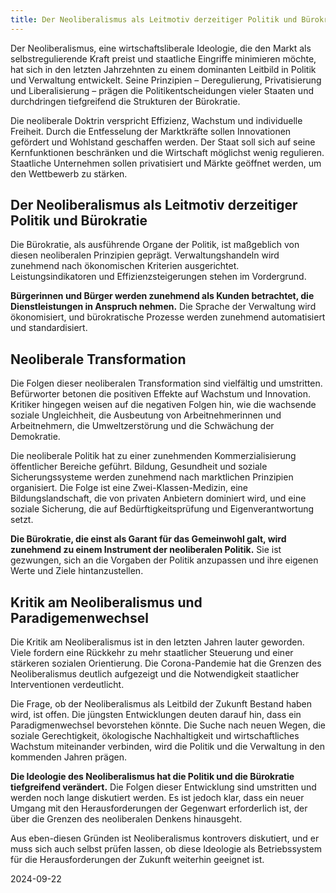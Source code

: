 ```yaml
---  
title: Der Neoliberalismus als Leitmotiv derzeitiger Politik und Bürokratie
---
```

Der Neoliberalismus, eine wirtschaftsliberale Ideologie, die den Markt als selbstregulierende Kraft preist und staatliche Eingriffe minimieren möchte, hat sich in den letzten Jahrzehnten zu einem dominanten Leitbild in Politik und Verwaltung entwickelt. Seine Prinzipien – Deregulierung, Privatisierung und Liberalisierung – prägen die Politikentscheidungen vieler Staaten und durchdringen tiefgreifend die Strukturen der Bürokratie.

Die neoliberale Doktrin verspricht Effizienz, Wachstum und individuelle Freiheit. Durch die Entfesselung der Marktkräfte sollen Innovationen gefördert und Wohlstand geschaffen werden. Der Staat soll sich auf seine Kernfunktionen beschränken und die Wirtschaft möglichst wenig regulieren. Staatliche Unternehmen sollen privatisiert und Märkte geöffnet werden, um den Wettbewerb zu stärken.

## Der Neoliberalismus als Leitmotiv derzeitiger Politik und Bürokratie

Die Bürokratie, als ausführende Organe der Politik, ist maßgeblich von diesen neoliberalen Prinzipien geprägt. Verwaltungshandeln wird zunehmend nach ökonomischen Kriterien ausgerichtet. Leistungsindikatoren und Effizienzsteigerungen stehen im Vordergrund. 

**Bürgerinnen und Bürger werden zunehmend als Kunden betrachtet, die Dienstleistungen in Anspruch nehmen.** Die Sprache der Verwaltung wird ökonomisiert, und bürokratische Prozesse werden zunehmend automatisiert und standardisiert.

## Neoliberale Transformation

Die Folgen dieser neoliberalen Transformation sind vielfältig und umstritten. Befürworter betonen die positiven Effekte auf Wachstum und Innovation. Kritiker hingegen weisen auf die negativen Folgen hin, wie die wachsende soziale Ungleichheit, die Ausbeutung von Arbeitnehmerinnen und Arbeitnehmern, die Umweltzerstörung und die Schwächung der Demokratie.

Die neoliberale Politik hat zu einer zunehmenden Kommerzialisierung öffentlicher Bereiche geführt. Bildung, Gesundheit und soziale Sicherungssysteme werden zunehmend nach marktlichen Prinzipien organisiert. Die Folge ist eine Zwei-Klassen-Medizin, eine Bildungslandschaft, die von privaten Anbietern dominiert wird, und eine soziale Sicherung, die auf Bedürftigkeitsprüfung und Eigenverantwortung setzt.

**Die Bürokratie, die einst als Garant für das Gemeinwohl galt, wird zunehmend zu einem Instrument der neoliberalen Politik.** Sie ist gezwungen, sich an die Vorgaben der Politik anzupassen und ihre eigenen Werte und Ziele hintanzustellen.

## Kritik am Neoliberalismus und Paradigemenwechsel

Die Kritik am Neoliberalismus ist in den letzten Jahren lauter geworden. Viele fordern eine Rückkehr zu mehr staatlicher Steuerung und einer stärkeren sozialen Orientierung. Die Corona-Pandemie hat die Grenzen des Neoliberalismus deutlich aufgezeigt und die Notwendigkeit staatlicher Interventionen verdeutlicht.

Die Frage, ob der Neoliberalismus als Leitbild der Zukunft Bestand haben wird, ist offen. Die jüngsten Entwicklungen deuten darauf hin, dass ein Paradigmenwechsel bevorstehen könnte. Die Suche nach neuen Wegen, die soziale Gerechtigkeit, ökologische Nachhaltigkeit und wirtschaftliches Wachstum miteinander verbinden, wird die Politik und die Verwaltung in den kommenden Jahren prägen.

**Die Ideologie des Neoliberalismus hat die Politik und die Bürokratie tiefgreifend verändert.** Die Folgen dieser Entwicklung sind umstritten und werden noch lange diskutiert werden. Es ist jedoch klar, dass ein neuer Umgang mit den Herausforderungen der Gegenwart erforderlich ist, der über die Grenzen des neoliberalen Denkens hinausgeht.

Aus eben-diesen Gründen ist Neoliberalismus kontrovers diskutiert, und er muss sich auch selbst prüfen lassen, ob diese Ideologie als Betriebssystem für die Herausforderungen der Zukunft weiterhin geeignet ist. 

2024-09-22

